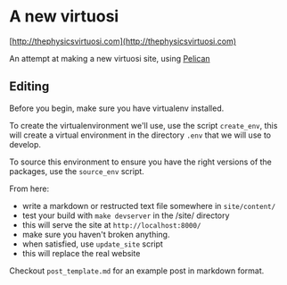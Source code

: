 A new virtuosi
==============

[http://thephysicsvirtuosi.com](http://thephysicsvirtuosi.com)

An attempt at making a new virtuosi site, using [Pelican](http://getpelican.com)

Editing
-------

Before you begin, make sure you have virtualenv installed.

To create the virtualenvironment we'll use, use the script `create_env`,
this will create a virtual environment in the directory `.env` that we will 
use to develop.

To source this environment to ensure you have the right versions of the
packages, use the `source_env` script.  

From here:

 * write a markdown or restructed text file somewhere in `site/content/`
 * test your build with `make devserver` in the /site/ directory
 * this will serve the site at `http://localhost:8000/`
 * make sure you haven't broken anything.
 * when satisfied, use `update_site` script
 * this will replace the real website

Checkout `post_template.md` for an example post in markdown format.
